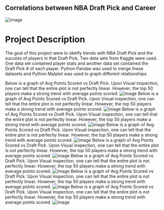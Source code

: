 ## Correlations between NBA Draft Pick and Career
![image](https://user-images.githubusercontent.com/60550835/115162218-4804fd80-a070-11eb-8a50-4f52a3cc61c4.png)
# Project Description
The goal of this project were to idetify trends with NBA Draft Pick and the success of players in that Draft Pick. Two data sets from Kaggle were used. One data set contained player stats and another data set contained the Draft Pick # of each player. Python Pandas was used to merge these datasets and Python Matplot was used to graph different relationships. 

Below is a graph of Avg Points Scored vs Draft Pick. Upon Visual inspection, one can tell that the entire plot is not perfectly linear. However, the top 50 players make a strong trend with average points scored. 
![image](https://user-images.githubusercontent.com/60550835/114644457-8af85700-9ca5-11eb-873c-6887b40c034a.png)
Below is a graph of Avg Points Scored vs Draft Pick. Upon Visual inspection, one can tell that the entire plot is not perfectly linear. However, the top 50 players make a strong trend with average points scored. 
![image](https://user-images.githubusercontent.com/60550835/114644483-98addc80-9ca5-11eb-8763-52fd201e6537.png)
Below is a graph of Avg Points Scored vs Draft Pick. Upon Visual inspection, one can tell that the entire plot is not perfectly linear. However, the top 50 players make a strong trend with average points scored. 
![image](https://user-images.githubusercontent.com/60550835/114644499-a2374480-9ca5-11eb-8627-241aba1b8f6d.png)
Below is a graph of Avg Points Scored vs Draft Pick. Upon Visual inspection, one can tell that the entire plot is not perfectly linear. However, the top 50 players make a strong trend with average points scored. 
![image](https://user-images.githubusercontent.com/60550835/114644521-abc0ac80-9ca5-11eb-881d-a9608dcde1d9.png)
Below is a graph of Avg Points Scored vs Draft Pick. Upon Visual inspection, one can tell that the entire plot is not perfectly linear. However, the top 50 players make a strong trend with average points scored. 
![image](https://user-images.githubusercontent.com/60550835/114644533-b3805100-9ca5-11eb-9729-51482e762ea3.png)
Below is a graph of Avg Points Scored vs Draft Pick. Upon Visual inspection, one can tell that the entire plot is not perfectly linear. However, the top 50 players make a strong trend with average points scored. 
![image](https://user-images.githubusercontent.com/60550835/114644563-bd09b900-9ca5-11eb-97ea-2d3cc46718d1.png)
Below is a graph of Avg Points Scored vs Draft Pick. Upon Visual inspection, one can tell that the entire plot is not perfectly linear. However, the top 50 players make a strong trend with average points scored. 
![image](https://user-images.githubusercontent.com/60550835/114644581-c4c95d80-9ca5-11eb-9cdb-34254c57f71b.png)
Below is a graph of Avg Points Scored vs Draft Pick. Upon Visual inspection, one can tell that the entire plot is not perfectly linear. However, the top 50 players make a strong trend with average points scored. 
![image](https://user-images.githubusercontent.com/60550835/114644601-cd219880-9ca5-11eb-84d1-33627edd1368.png)
